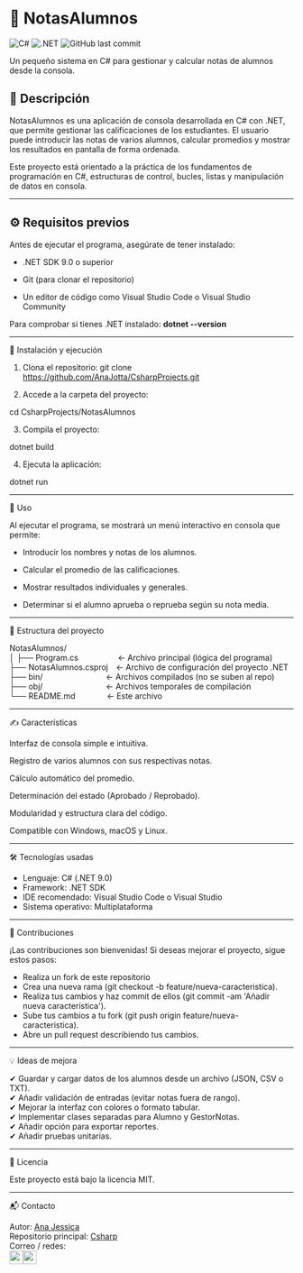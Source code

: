 # 🧮 NotasAlumnos

![C#](https://img.shields.io/badge/C%23-239120?style=for-the-badge&logo=c-sharp&logoColor=white)
![.NET](https://img.shields.io/badge/.NET-512BD4?style=for-the-badge&logo=dotnet&logoColor=white)
![GitHub last commit](https://img.shields.io/github/last-commit/AnaJotta/CsharpProjects)


Un pequeño sistema en C# para gestionar y calcular notas de alumnos desde la consola.

## 📌 Descripción

NotasAlumnos es una aplicación de consola desarrollada en C# con .NET, que permite gestionar las calificaciones de los estudiantes.
El usuario puede introducir las notas de varios alumnos, calcular promedios y mostrar los resultados en pantalla de forma ordenada.

Este proyecto está orientado a la práctica de los fundamentos de programación en C#, estructuras de control, bucles, listas y manipulación de datos en consola.

---

## ⚙️ Requisitos previos

Antes de ejecutar el programa, asegúrate de tener instalado:

- .NET SDK 9.0 o superior

- Git (para clonar el repositorio)

- Un editor de código como Visual Studio Code o Visual Studio Community

Para comprobar si tienes .NET instalado:
**dotnet --version**

---

🧭 Instalación y ejecución

1. Clona el repositorio: 
git clone https://github.com/AnaJotta/CsharpProjects.git

2. Accede a la carpeta del proyecto:

cd CsharpProjects/NotasAlumnos

3. Compila el proyecto:

dotnet build

4. Ejecuta la aplicación:

dotnet run

---

🎯 Uso

Al ejecutar el programa, se mostrará un menú interactivo en consola que permite:

- Introducir los nombres y notas de los alumnos.

- Calcular el promedio de las calificaciones.

- Mostrar resultados individuales y generales.

- Determinar si el alumno aprueba o reprueba según su nota media.

---

📁 Estructura del proyecto

NotasAlumnos/<br>
│
├── Program.cs     ← Archivo principal (lógica del programa)<br>
├── NotasAlumnos.csproj ← Archivo de configuración del proyecto .NET<br>
├── bin/        ← Archivos compilados (no se suben al repo)<br>
├── obj/        ← Archivos temporales de compilación<br>
└── README.md    ← Este archivo<br>

---

✍️ Características

Interfaz de consola simple e intuitiva.

Registro de varios alumnos con sus respectivas notas.

Cálculo automático del promedio.

Determinación del estado (Aprobado / Reprobado).

Modularidad y estructura clara del código.

Compatible con Windows, macOS y Linux.

---

🛠 Tecnologías usadas

- Lenguaje: C# (.NET 9.0)
- Framework: .NET SDK
- IDE recomendado: Visual Studio Code o Visual Studio
- Sistema operativo: Multiplataforma

---

🤝 Contribuciones

¡Las contribuciones son bienvenidas!
Si deseas mejorar el proyecto, sigue estos pasos:
- Realiza un fork de este repositorio
- Crea una nueva rama (git checkout -b feature/nueva-caracteristica).
- Realiza tus cambios y haz commit de ellos (git commit -am 'Añadir nueva característica').
- Sube tus cambios a tu fork (git push origin feature/nueva-caracteristica).
- Abre un pull request describiendo tus cambios.

---

💡 Ideas de mejora

✔ Guardar y cargar datos de los alumnos desde un archivo (JSON, CSV o TXT).<br>
✔ Añadir validación de entradas (evitar notas fuera de rango).<br>
✔ Mejorar la interfaz con colores o formato tabular.<br>
✔ Implementar clases separadas para Alumno y GestorNotas.<br>
✔ Añadir opción para exportar reportes.<br>
✔ Añadir pruebas unitarias.<br>

---

📜 Licencia

Este proyecto está bajo la licencia MIT.

---

📬 Contacto

Autor: [Ana Jessica](https://github.com/AnaJotta)<br>
Repositorio principal: [Csharp](https://github.com/AnaJotta/CsharpProjects)<br>
Correo / redes: <br> [<img src="https://img.icons8.com/color/48/000000/gmail.png" width="24" />](mailto:anajessicamarinmorales@gmail.com)[<img src="https://img.icons8.com/color/48/000000/linkedin.png" width="24" />](https://www.linkedin.com/in/ana-j-marin-morales/)

